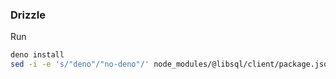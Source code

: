 ### Drizzle

Run

```bash
deno install
sed -i -e 's/"deno"/"no-deno"/' node_modules/@libsql/client/package.json
```
